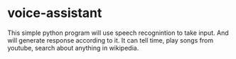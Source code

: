 # voice-assistant
This simple python program will use speech recognintion to take input.
And will generate response according to it. 
It can tell time, play songs from youtube, search about anything in wikipedia.
